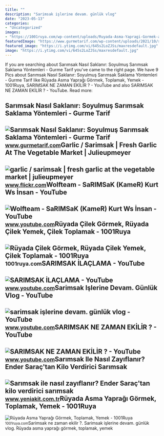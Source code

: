 ```yaml
---
title: ""
description: "Sarimsak işlerine devam. günlük vlog"
date: "2023-05-13"
categories:
- "Uncategorized"
images:
- "https://1001ruya.com/wp-content/uploads/Ruyada-Asma-Yapragi-Gormek-asma-yapragi-toplamak-yemek-diyanet-1024x576.jpg"
featuredImage: "https://www.gurmetarif.com/wp-content/uploads/2021/10/sarimsak-nasil-saklanir.jpg"
featured_image: "https://i.ytimg.com/vi/645s2LoZJSs/maxresdefault.jpg"
image: "https://i.ytimg.com/vi/645s2LoZJSs/maxresdefault.jpg"
---
```


If you are searching about Sarımsak Nasıl Saklanır: Soyulmuş Sarımsak Saklama Yöntemleri - Gurme Tarif you've came to the right page. We have 9 Pics about Sarımsak Nasıl Saklanır: Soyulmuş Sarımsak Saklama Yöntemleri - Gurme Tarif like Rüyada Asma Yaprağı Görmek, Toplamak, Yemek - 1001Ruya, SARIMSAK NE ZAMAN EKİLİR ? - YouTube and also SARIMSAK NE ZAMAN EKİLİR ? - YouTube. Read more:

Sarımsak Nasıl Saklanır: Soyulmuş Sarımsak Saklama Yöntemleri - Gurme Tarif
---------------------------------------------------------------------------

 ![Sarımsak Nasıl Saklanır: Soyulmuş Sarımsak Saklama Yöntemleri - Gurme Tarif](https://www.gurmetarif.com/wp-content/uploads/2021/10/sarimsak-nasil-saklanir.jpg) <small>www.gurmetarif.com</small>Garlic / Sarimsak | Fresh Garlic At The Vegetable Market | Julieupmeyer
-----------------------------------------------------------------------

 ![garlic / sarimsak | fresh garlic at the vegetable market | julieupmeyer](https://live.staticflickr.com/2244/2306125486_790aaf7f09.jpg) <small>www.flickr.com</small>Wolfteam - SaRIMSaK (KameR) Kurt Ws İnsan - YouTube
---------------------------------------------------

 ![Wolfteam - SaRIMSaK (KameR) Kurt Ws İnsan - YouTube](https://i.ytimg.com/vi/DkippnIYA4s/maxresdefault.jpg) <small>www.youtube.com</small>Rüyada Çilek Görmek, Rüyada Çilek Yemek, Çilek Toplamak - 1001Ruya
------------------------------------------------------------------

 ![Rüyada Çilek Görmek, Rüyada Çilek Yemek, Çilek Toplamak - 1001Ruya](https://1001ruya.com/wp-content/uploads/Ruyada-cilek-Gormek-Ruyada-cilek-Yemek-cilek-Toplamak-ne-demek-diyanet-1024x576.jpg) <small>1001ruya.com</small>SARIMSAK İLAÇLAMA - YouTube
---------------------------

 ![SARIMSAK İLAÇLAMA - YouTube](https://i.ytimg.com/vi/y4mFVslmEUg/maxresdefault.jpg) <small>www.youtube.com</small>Sarimsak Işlerine Devam. Günlük Vlog - YouTube
----------------------------------------------

 ![sarimsak işlerine devam. günlük vlog - YouTube](https://i.ytimg.com/vi/645s2LoZJSs/maxresdefault.jpg) <small>www.youtube.com</small>SARIMSAK NE ZAMAN EKİLİR ? - YouTube
------------------------------------

 ![SARIMSAK NE ZAMAN EKİLİR ? - YouTube](https://i.ytimg.com/vi/cvf2FfwAIss/maxresdefault.jpg) <small>www.youtube.com</small>Sarımsak Ile Nasıl Zayıflanır? Ender Saraç'tan Kilo Verdirici Sarımsak
----------------------------------------------------------------------

 ![Sarımsak ile nasıl zayıflanır? Ender Saraç'tan kilo verdirici sarımsak](https://cdn.yeniakit.com.tr/images/news/625/sarimsak-ile-nasil-zayiflanir-ender-saractan-kilo-verdirici-sarimsak-cayi-tarifi-ve-sarimsak-cayi-faydalari-h1663928447-fa67e7.jpg) <small>www.yeniakit.com.tr</small>Rüyada Asma Yaprağı Görmek, Toplamak, Yemek - 1001Ruya
------------------------------------------------------

 ![Rüyada Asma Yaprağı Görmek, Toplamak, Yemek - 1001Ruya](https://1001ruya.com/wp-content/uploads/Ruyada-Asma-Yapragi-Gormek-asma-yapragi-toplamak-yemek-diyanet-1024x576.jpg) <small>1001ruya.com</small>Sarimsak ne zaman eki̇li̇r ?. Sarimsak işlerine devam. günlük vlog. Rüyada asma yaprağı görmek, toplamak, yemek
